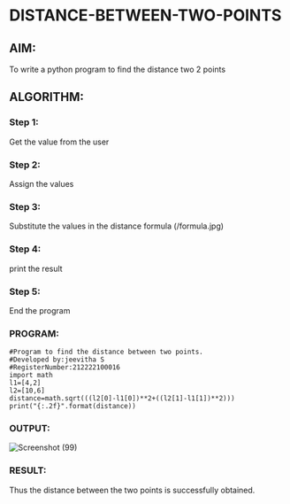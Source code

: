 # DISTANCE-BETWEEN-TWO-POINTS

## AIM:
To write a python program to find the distance two 2 points
## ALGORITHM:

### Step 1: 
Get the value from the user
### Step 2:
Assign the values
### Step 3: 
Substitute the values in the distance formula 
(/formula.jpg)
### Step 4: 
print the result
### Step 5: 
End the program
### PROGRAM:
```
#Program to find the distance between two points.
#Developed by:jeevitha S 
#RegisterNumber:212222100016
import math
l1=[4,2]
l2=[10,6]
distance=math.sqrt(((l2[0]-l1[0])**2+((l2[1]-l1[1])**2)))
print("{:.2f}".format(distance))

```
### OUTPUT:
![Screenshot (99)](https://user-images.githubusercontent.com/123623197/230725179-19878696-3f0e-4fc0-857f-63c1e62e9302.png)
### RESULT:
Thus the distance between the two points is successfully obtained.
